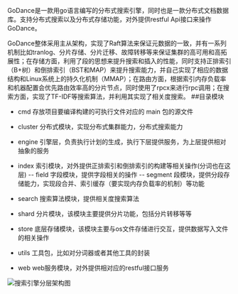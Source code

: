 GoDance是一款用go语言编写的分布式搜索引擎，同时也是一款分布式文档数据库。支持分布式搜索以及分布式存储功能，对外提供restful Api接口来操作GoDance。

GoDance整体采用主从架构，实现了Raft算法来保证元数据的一致，并有一系列机制比如tranlog、分片存储、分片迁移、故障转移等来保证集群的高可用和高拓展性；在存储方面，利用了段的思想来提升搜索和插入的性能，同时支持正排索引（B+树）和倒排索引（BST和MAP）来提升搜索能力，并自己实现了相应的数据结构和Linux系统上的持久化机制（MMAP）；在路由方面，根据索引内存负载率和机器配置会优先路由效率高的分片节点，同时使用了rpcx来进行rpc调用；在搜索方面，实现了TF-IDF等搜索算法，并利用其实现了相关度搜索。
##目录模块
- cmd 存放项目要编译构建的可执行文件对应的 main 包的源文件
- cluster 分布式模块，实现分布式集群能力，分布式搜索能力
- engine 引擎层，负责执行计划的生成，执行下层提供服务，为上层提供相对抽象的服务

- index 索引模块，对外提供正排索引和倒排索引的构建等相关操作(分词也在这层)
-- field 字段模块，提供字段相关的操作
-- segment 段模块，提供分段存储能力，实现段合并、索引缓存（要实现内存负载率的机制）等功能
- search 搜索算法模块，提供相关度搜索算法
- shard 分片模块，该模块主要提供分片功能，包括分片转移等等
- store 底层存储模块，该模块主要与os文件存储进行交互，提供数据写入文件的相关操作
- utils 工具包，比如对分词器或者其他工具的封装
- web web服务模块，对外提供相对应的restful接口服务

![搜索引擎分层架构图](https://cdn.jsdelivr.net/gh/BestDreamChaser/picture/img/202205211111001.png)


